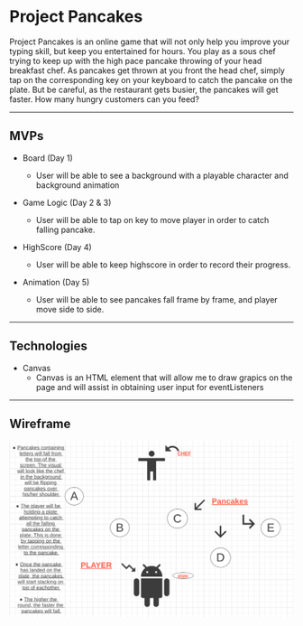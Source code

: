 # Project Pancakes

Project Pancakes is an online game that will not only help you improve your typing skill, but keep you entertained for hours. You play as a sous chef trying to keep up with the high pace pancake throwing of your head breakfast chef. As pancakes get thrown at you front the head chef, simply tap on the corresponding key on your keyboard to catch the pancake on the plate. But be careful, as the restaurant gets busier, the pancakes will get faster. How many hungry customers can you feed? 

___

## MVPs
* Board (Day 1)
  - User will be able to see a background with a playable character and background animation

* Game Logic (Day 2 & 3)
  - User will be able to tap on key to move player in order to catch falling pancake.

* HighScore (Day 4)
  - User will be able to keep highscore in order to record their progress.

* Animation (Day 5)
  - User will be able to see pancakes fall frame by frame, and player move side to side. 

___

## Technologies

* Canvas
  - Canvas is an HTML element that will allow me to draw grapics on the page and will assist in obtaining user input for eventListeners
___

## Wireframe

![Concept Image](src/images/Wireframe.png)